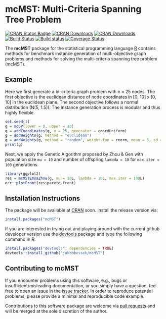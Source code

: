# mcMST: Multi-Criteria Spanning Tree Problem

[![CRAN Status Badge](http://www.r-pkg.org/badges/version/mcMST)](http://cran.r-project.org/web/packages/mcMST)
[![CRAN Downloads](http://cranlogs.r-pkg.org/badges/mcMST)](http://cran.rstudio.com/web/packages/mcMST/index.html)
[![CRAN Downloads](http://cranlogs.r-pkg.org/badges/grand-total/mcMST?color=orange)](http://cran.rstudio.com/web/packages/mcMST/index.html)
[![Build Status](https://travis-ci.org/jakobbossek/mcMST.svg?branch=master)](https://travis-ci.org/jakobbossek/mcMST)
[![Build status](https://ci.appveyor.com/api/projects/status/eu0nns2dsgocwntw/branch/master?svg=true)](https://ci.appveyor.com/project/jakobbossek/mcMST/branch/master)
[![Coverage Status](https://coveralls.io/repos/github/jakobbossek/mcMST/badge.svg?branch=master)](https://coveralls.io/github/jakobbossek/mcMST?branch=master)

The **mcMST** package for the statistical programming language [R](https://www.r-project.org) contains methods for benchmark instance generation of multi-objective graph problems and methods for solving the multi-criteria spanning tree problem (mcMST).

## Example

Here we first generate a bi-criteria graph problem with n = 25 nodes. The first objective is the euclidean distance of node coordinates in [0, 10] x [0, 10] in the euclidean plane. The second objective follows a normal distribution (N(5, 1.5)). The instance generation process is modular and thus highly flexible.
```r
set.seed(1)
g = mcGP(lower = 0, upper = 10)
g = addCoordinates(g, n = 25, generator = coordUniform)
g = addWeights(g, method = "euclidean")
g = addWeights(g, method = "random", weight.fun = rnorm, mean = 5, sd = 1.5)
print(g)
```

Next, we apply the Genetic Algorithm proposed by Zhou & Gen with population size `mu = 10` and number of offspring `lambda = 10` for `max.iter = 100` generations.
```r
library(ggplot2)
res = mcMSTEmoaZhou(g, mu = 10L, lambda = 10L, max.iter = 100L)
ecr::plotFront(res$pareto.front)
```

## Installation Instructions

The package will be available at [CRAN](http://cran.r-project.org) soon. Install the release version via:
```r
install.packages("mcMST")
```
If you are interested in trying out and playing around with the current github developer version use the [devtools](https://github.com/hadley/devtools) package and type the following command in R:

```r
install.packages("devtools", dependencies = TRUE)
devtools::install_github("jakobbossek/mcMST")
```

## Contributing to mcMST

If you encounter problems using this software, e.g., bugs or insufficient/misleading documentation, or you simply have a question, feel free to open an issue in the [issue tracker](https://github.com/jakobbossek/mcMST/issues).
In order to reproduce potential problems, please provide a minimal and reproducible code example.

Contributions to this software package are welcome via [pull requests](https://help.github.com/articles/about-pull-requests/) and will be merged at the sole discretion of the author. 



